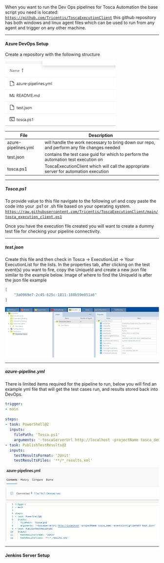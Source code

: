 
When you want to run the Dev Ops pipelines for Tosca Automation the base script you need is located: [`https://github.com/Tricentis/ToscaExecutionClient`](https://github.com/Tricentis/ToscaExecutionClient) this github repository has both windows and linux agent files which can be used to run from any agent and trigger on any other machine.

---
#### Azure DevOps Setup

Create a repository with the following structure

![](./img/Pasted%20image%2020230216151221.png)

| File | Description |
|---|---|
| azure-pipelines.yml | will handle the work necessary to bring down our repo, and perform any file changes needed|
| test.json | contains the test case guid for which to perform the automation test execution on |
| tosca.ps1 | ToscaExecutionClient which will call the appropriate server for automation execution |


---
##### Tosca.ps1
To provide value to this file navigate to the following url and copy paste the code into your .ps1 or .sh file based on your operating system. 
[`https://raw.githubusercontent.com/Tricentis/ToscaExecutionClient/main/tosca_execution_client.ps1`](https://raw.githubusercontent.com/Tricentis/ToscaExecutionClient/main/tosca_execution_client.ps1)


Once you have the execution file created you will want to create a dummy test file for checking your pipeline connectivity.

---
##### test.json
Create this file and then check in Tosca -> ExecutionList -> Your ExecutionList for the lists. In the properties tab, after clicking on the test event(s) you want to fire, copy the UniqueId and create a new json file similar to the example below. Image of where to find the UniqueId is after the json file example

```json
[
	"3a0969e7-2c45-625c-1811-188b59e051a6"
]
```

![](./img/Pasted%20image%2020230216154022.png)

---
##### azure-pipeline.yml
There is limited items required for the pipeline to run, below you will find an example yml file that will get the test cases run, and results stored back into DevOps.

```yml
trigger:
- main

steps:
- task: PowerShell@2
  inputs:
    filePath: 'Tosca.ps1'
    arguments: '-toscaServerUrl http://localhost -projectName tosca_demo -eventsConfigFilePath test.json'
- task: PublishTestResults@2
  inputs:
    testResultsFormat: 'JUnit'
    testResultsFiles: '**/*_results.xml'
```

![](./img/Pasted%20image%2020230216154545.png)

---
#### Jenkins Server Setup

